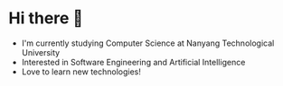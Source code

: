 # Hi there 👋
- I'm currently studying Computer Science at Nanyang Technological University
- Interested in Software Engineering and Artificial Intelligence
- Love to learn new technologies!
